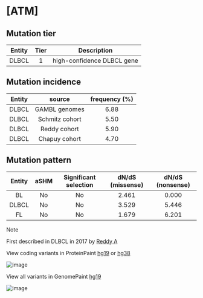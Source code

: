 # [ATM]

## Mutation tier

|Entity|Tier|Description               |
|:------:|:----:|--------------------------|
|DLBCL |1   |high-confidence DLBCL gene|
## Mutation incidence

|Entity|source        |frequency (%)|
|:------:|:--------------:|:-------------:|
|DLBCL |GAMBL genomes |6.88         |
|DLBCL |Schmitz cohort|5.50         |
|DLBCL |Reddy cohort  |5.90         |
|DLBCL |Chapuy cohort |4.70         |

## Mutation pattern

|Entity|aSHM|Significant selection|dN/dS (missense)|dN/dS (nonsense)|
|:------:|:----:|:---------------------:|:----------------:|:----------------:|
|BL    |No  |No                   |2.461           |0.000           |
|DLBCL |No  |No                   |3.529           |5.446           |
|FL    |No  |No                   |1.679           |6.201           |


> [!NOTE]
> First described in DLBCL in 2017 by [Reddy A](https://pubmed.ncbi.nlm.nih.gov/28985567)

View coding variants in ProteinPaint [hg19](https://www.bcgsc.ca/downloads/morinlab/GAMBL/test/genes/ATM_protein.html)  or [hg38](https://www.bcgsc.ca/downloads/morinlab/GAMBL/test/genes/ATM_protein_hg38.html)

![image](../../images/proteinpaint/ATM_NM_000051.svg)

View all variants in GenomePaint [hg19](https://www.bcgsc.ca/downloads/morinlab/GAMBL/test/genes/ATM.html)

![image](../../images/proteinpaint/ATM.svg)
